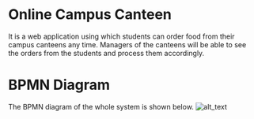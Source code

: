 # Online Campus Canteen
It is a web application using which students can order food from their campus canteens any time. Managers of the canteens will be able to see the orders from the students and process them accordingly.

# BPMN Diagram
The BPMN diagram of the whole system is shown below.
![alt_text](https://github.com/debanjanxy/Online-Campus-Canteen/blob/master/bpmn_diagram/online_campus_canteen_bpmn.png)

